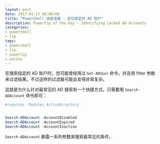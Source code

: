 ```yaml
---
layout: post
date: 2017-01-17 00:00:00
title: "PowerShell 技能连载 - 定位锁定的 AD 账户"
description: PowerTip of the Day - Identifying Locked AD Accounts
categories:
- powershell
- tip
tags:
- powershell
- tip
- powertip
- series
---
```

在搜索指定的 AD 账户时，您可能曾经用过 `Get-ADUser` 命令，并且用 filter 参数来过滤结果。不过这样的过滤器可能会变得非常复杂。

这就是为什么针对最常见的 AD 搜索有一个快捷方式。只需要用 `Search-ADAccount` 命令即可：

```powershell
#requires -Modules ActiveDirectory


Search-ADAccount -AccountDisabled 
Search-ADAccount -AccountExpired
Search-ADAccount -AccountInactive
```

`Search-ADAccount` 暴露一系列参数来搜索最常见的条件。

<!--本文国际来源：[Identifying Locked AD Accounts](http://community.idera.com/powershell/powertips/b/tips/posts/identifying-locked-ad-accounts)-->
